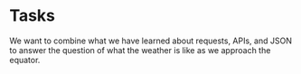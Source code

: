 # Tasks

We want to combine what we have learned about requests, APIs, and JSON to answer the question of what the weather is like as we approach the equator.

